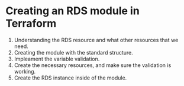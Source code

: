 # Creating an RDS module in Terraform

1. Understanding the RDS resource and what other resources that we need.
2. Creating the module with the standard structure.
3. Impleament the variable validation.
4. Create the necessary resources, and make sure the validation is working.
5. Create the RDS instance inside of the module.

